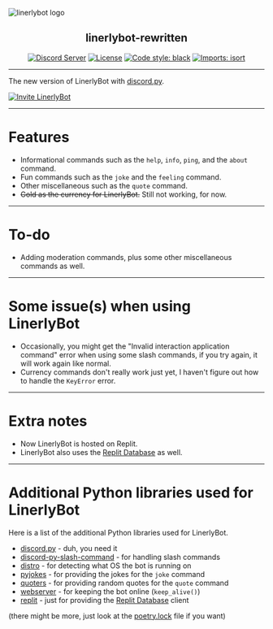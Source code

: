 ![linerlybot logo](https://raw.githubusercontent.com/Linerly/linerlybot-rewritten/master/profile-picture.png)

<h2 align="center">linerlybot-rewritten</h2>

<p align="center">
    <a href="https://discord.gg/a9Sy7gE"><img alt="Discord Server" src="https://img.shields.io/discord/551683447026876418?logoColor=1e90ff&style=flat"></a>
    <a href="https://github.com/Linerly/linerlybot-rewritten/blob/master/LICENSE"><img alt="License" src="https://img.shields.io/github/license/Linerly/linerlybot-rewritten?style=flat"></a>
    <a href="https://github.com/psf/black"><img alt="Code style: black" src="https://img.shields.io/badge/code%20style-black-000000.svg?style=flat"></a>
    <a href="https://pycqa.github.io/isort/"><img alt="Imports: isort" src="https://img.shields.io/badge/%20imports-isort-%231674b1?style=flat&labelColor=ef8336"></a>
</p>

---

The new version of LinerlyBot with [discord.py](https://discordpy.readthedocs.io/en/stable).

[![Invite LinerlyBot](https://img.shields.io/badge/-Add%20LinerlyBot%20to%20your%20Discord%20server!-1e90ff?style=for-the-badge)](https://discord.com/oauth2/authorize?client_id=529566778293223434&permissions=2147485696&scope=bot+applications.commands)

---

# Features
- Informational commands such as the `help`, `info`, `ping`, and the `about` command.
- Fun commands such as the `joke` and the `feeling` command.
- Other miscellaneous such as the `quote` command.
- ~~Gold as the currency for LinerlyBot.~~ Still not working, for now.

---

# To-do
- Adding moderation commands, plus some other miscellaneous commands as well.

---

# Some issue(s) when using LinerlyBot
- Occasionally, you might get the "Invalid interaction application command" error when using some slash commands, if you try again, it will work again like normal.
- Currency commands don't really work just yet, I haven't figure out how to handle the `KeyError` error.

---

# Extra notes
- Now LinerlyBot is hosted on Replit.
- LinerlyBot also uses the [Replit Database](https://docs.replit.com/misc/database) as well.

---

# Additional Python libraries used for LinerlyBot

Here is a list of the additional Python libraries used for LinerlyBot.

- [discord.py](https://pypi.org/project/discord.py/) - duh, you need it
- [discord-py-slash-command](https://pypi.org/project/discord-py-slash-command/) - for handling slash commands
- [distro](https://pypi.org/project/distro/) - for detecting what OS the bot is running on
- [pyjokes](https://pypi.org/project/pyjokes/) - for providing the jokes for the `joke` command
- [quoters](https://pypi.org/project/quoters/) - for providing random quotes for the `quote` command
- [webserver](https://pypi.org/project/webserver/) - for keeping the bot online (`keep_alive()`)
- [replit](https://pypi.org/project/replit/) -  just for providing the [Replit Database](https://docs.replit.com/misc/database) client

(there might be more, just look at the [poetry.lock](https://github.com/Linerly/linerlybot-rewritten/blob/master/poetry.lock) file if you want)
